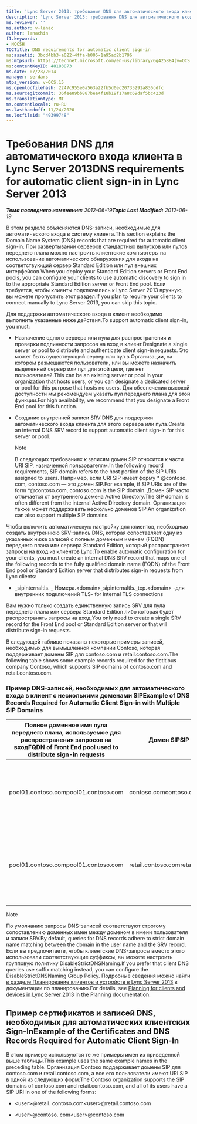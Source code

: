 ```yaml
---
title: 'Lync Server 2013: требования DNS для автоматического входа клиента'
description: 'Lync Server 2013: требования DNS для автоматического входа клиента.'
ms.reviewer: ''
ms.author: v-lanac
author: lanachin
f1.keywords:
- NOCSH
TOCTitle: DNS requirements for automatic client sign-in
ms:assetid: 3bcd4bb3-a022-4ffa-b005-1a95ad2b1796
ms:mtpsurl: https://technet.microsoft.com/en-us/library/Gg425884(v=OCS.15)
ms:contentKeyID: 48183873
ms.date: 07/23/2014
manager: serdars
mtps_version: v=OCS.15
ms.openlocfilehash: 2247c955e0a563a22fb5d0ec20735291a836cdfc
ms.sourcegitcommit: 36fee89bb887bea4f18b19f17a8c69daf5bc423d
ms.translationtype: MT
ms.contentlocale: ru-RU
ms.lasthandoff: 11/24/2020
ms.locfileid: "49399748"
---
```

# <a name="dns-requirements-for-automatic-client-sign-in-in-lync-server-2013"></a><span data-ttu-id="c807d-103">Требования DNS для автоматического входа клиента в Lync Server 2013</span><span class="sxs-lookup"><span data-stu-id="c807d-103">DNS requirements for automatic client sign-in in Lync Server 2013</span></span>

<div data-xmlns="http://www.w3.org/1999/xhtml">

<div class="topic" data-xmlns="http://www.w3.org/1999/xhtml" data-msxsl="urn:schemas-microsoft-com:xslt" data-cs="https://msdn.microsoft.com/">

<div data-asp="https://msdn2.microsoft.com/asp">



</div>

<div id="mainSection">

<div id="mainBody"><span data-ttu-id="c807d-104">

<span> </span></span><span class="sxs-lookup"><span data-stu-id="c807d-104">

<span> </span></span></span>

<span data-ttu-id="c807d-105">_**Тема последнего изменения:** 2012-06-19_</span><span class="sxs-lookup"><span data-stu-id="c807d-105">_**Topic Last Modified:** 2012-06-19_</span></span>

<span data-ttu-id="c807d-106">В этом разделе объясняются DNS-записи, необходимые для автоматического входа в систему клиента.</span><span class="sxs-lookup"><span data-stu-id="c807d-106">This section explains the Domain Name System (DNS) records that are required for automatic client sign-in.</span></span> <span data-ttu-id="c807d-107">При развертывании серверов стандартных выпусков или пулов переднего плана можно настроить клиентские компьютеры на использование автоматического обнаружения для входа на соответствующий сервер Standard Edition или пул внешних интерфейсов.</span><span class="sxs-lookup"><span data-stu-id="c807d-107">When you deploy your Standard Edition servers or Front End pools, you can configure your clients to use automatic discovery to sign in to the appropriate Standard Edition server or Front End pool.</span></span> <span data-ttu-id="c807d-108">Если требуется, чтобы клиенты подключались к Lync Server 2013 вручную, вы можете пропустить этот раздел.</span><span class="sxs-lookup"><span data-stu-id="c807d-108">If you plan to require your clients to connect manually to Lync Server 2013, you can skip this topic.</span></span>

<span data-ttu-id="c807d-109">Для поддержки автоматического входа в клиент необходимо выполнить указанные ниже действия.</span><span class="sxs-lookup"><span data-stu-id="c807d-109">To support automatic client sign-in, you must:</span></span>

  - <span data-ttu-id="c807d-110">Назначение одного сервера или пула для распространения и проверки подлинности запросов на вход в клиент.</span><span class="sxs-lookup"><span data-stu-id="c807d-110">Designate a single server or pool to distribute and authenticate client sign-in requests.</span></span> <span data-ttu-id="c807d-111">Это может быть существующий сервер или пул в Организации, на котором размещаются пользователи, или вы можете назначить выделенный сервер или пул для этой цели, где нет пользователей.</span><span class="sxs-lookup"><span data-stu-id="c807d-111">This can be an existing server or pool in your organization that hosts users, or you can designate a dedicated server or pool for this purpose that hosts no users.</span></span> <span data-ttu-id="c807d-112">Для обеспечения высокой доступности мы рекомендуем указать пул переднего плана для этой функции.</span><span class="sxs-lookup"><span data-stu-id="c807d-112">For high availability, we recommend that you designate a Front End pool for this function.</span></span>

  - <span data-ttu-id="c807d-113">Создание внутренней записи SRV DNS для поддержки автоматического входа клиента для этого сервера или пула.</span><span class="sxs-lookup"><span data-stu-id="c807d-113">Create an internal DNS SRV record to support automatic client sign-in for this server or pool.</span></span>
    
    <div>
    

    > [!NOTE]  
    > <span data-ttu-id="c807d-114">В следующих требованиях к записям домен SIP относится к части URI SIP, назначенной пользователям.</span><span class="sxs-lookup"><span data-stu-id="c807d-114">In the following record requirements, SIP domain refers to the host portion of the SIP URIs assigned to users.</span></span> <span data-ttu-id="c807d-115">Например, если URI SIP имеет форму \* @contoso. com, contoso.com — это домен SIP.</span><span class="sxs-lookup"><span data-stu-id="c807d-115">For example, if SIP URIs are of the form \*@contoso.com, contoso.com is the SIP domain.</span></span> <span data-ttu-id="c807d-116">Домен SIP часто отличается от внутреннего домена Active Directory.</span><span class="sxs-lookup"><span data-stu-id="c807d-116">The SIP domain is often different from the internal Active Directory domain.</span></span> <span data-ttu-id="c807d-117">Организация также может поддерживать несколько доменов SIP.</span><span class="sxs-lookup"><span data-stu-id="c807d-117">An organization can also support multiple SIP domains.</span></span>

    
    </div>

<span data-ttu-id="c807d-118">Чтобы включить автоматическую настройку для клиентов, необходимо создать внутреннюю SRV-запись DNS, которая сопоставляет одну из указанных ниже записей с полным доменным именем (FQDN) переднего плана или сервера Standard Edition, который распространяет запросы на вход из клиентов Lync:</span><span class="sxs-lookup"><span data-stu-id="c807d-118">To enable automatic configuration for your clients, you must create an internal DNS SRV record that maps one of the following records to the fully qualified domain name (FQDN) of the Front End pool or Standard Edition server that distributes sign-in requests from Lync clients:</span></span>

  - <span data-ttu-id="c807d-119">\_sipinternaltls. \_ Номера.\<domain\></span><span class="sxs-lookup"><span data-stu-id="c807d-119">\_sipinternaltls.\_tcp.\<domain\></span></span> <span data-ttu-id="c807d-120">-для внутренних подключений TLS</span><span class="sxs-lookup"><span data-stu-id="c807d-120">- for internal TLS connections</span></span>

<span data-ttu-id="c807d-121">Вам нужно только создать единственную запись SRV для пула переднего плана или сервера Standard Edition либо которая будет распространять запросы на вход.</span><span class="sxs-lookup"><span data-stu-id="c807d-121">You only need to create a single SRV record for the Front End pool or Standard Edition server or that will distribute sign-in requests.</span></span>

<span data-ttu-id="c807d-122">В следующей таблице показаны некоторые примеры записей, необходимых для вымышленной компании Contoso, которая поддерживает домены SIP для contoso.com и retail.contoso.com.</span><span class="sxs-lookup"><span data-stu-id="c807d-122">The following table shows some example records required for the fictitious company Contoso, which supports SIP domains of contoso.com and retail.contoso.com.</span></span>

### <a name="example-of-dns-records-required-for-automatic-client-sign-in-with-multiple-sip-domains"></a><span data-ttu-id="c807d-123">Пример DNS-записей, необходимых для автоматического входа в клиент с несколькими доменами SIP</span><span class="sxs-lookup"><span data-stu-id="c807d-123">Example of DNS Records Required for Automatic Client Sign-in with Multiple SIP Domains</span></span>

<table>
<colgroup>
<col style="width: 33%" />
<col style="width: 33%" />
<col style="width: 33%" />
</colgroup>
<thead>
<tr class="header">
<th><span data-ttu-id="c807d-124">Полное доменное имя пула переднего плана, используемое для распространения запросов на вход</span><span class="sxs-lookup"><span data-stu-id="c807d-124">FQDN of Front End pool used to distribute sign-in requests</span></span></th>
<th><span data-ttu-id="c807d-125">Домен SIP</span><span class="sxs-lookup"><span data-stu-id="c807d-125">SIP domain</span></span></th>
<th><span data-ttu-id="c807d-126">SRV-запись DNS</span><span class="sxs-lookup"><span data-stu-id="c807d-126">DNS SRV record</span></span></th>
</tr>
</thead>
<tbody>
<tr class="odd">
<td><p><span data-ttu-id="c807d-127">pool01.contoso.com</span><span class="sxs-lookup"><span data-stu-id="c807d-127">pool01.contoso.com</span></span></p></td>
<td><p><span data-ttu-id="c807d-128">contoso.com</span><span class="sxs-lookup"><span data-stu-id="c807d-128">contoso.com</span></span></p></td>
<td><p><span data-ttu-id="c807d-129">SRV-запись для домена _sipinternaltls. _tcp. contoso. com по порту 5061, сопоставленная с pool01.contoso.com</span><span class="sxs-lookup"><span data-stu-id="c807d-129">An SRV record for _sipinternaltls._tcp.contoso.com domain over port 5061 that maps to pool01.contoso.com</span></span></p></td>
</tr>
<tr class="even">
<td><p><span data-ttu-id="c807d-130">pool01.contoso.com</span><span class="sxs-lookup"><span data-stu-id="c807d-130">pool01.contoso.com</span></span></p></td>
<td><p><span data-ttu-id="c807d-131">retail.contoso.com</span><span class="sxs-lookup"><span data-stu-id="c807d-131">retail.contoso.com</span></span></p></td>
<td><p><span data-ttu-id="c807d-132">SRV-запись для домена _sipinternaltls. _tcp. Retail. contoso. com по порту 5061, сопоставленная с pool01.contoso.com</span><span class="sxs-lookup"><span data-stu-id="c807d-132">An SRV record for _sipinternaltls._tcp.retail.contoso.com domain over port 5061 that maps to pool01.contoso.com</span></span></p></td>
</tr>
</tbody>
</table>


<div>


> [!NOTE]  
> <span data-ttu-id="c807d-133">По умолчанию запросы DNS-записей соответствуют строгому сопоставлению доменных имен между доменом в имени пользователя и записи SRV.</span><span class="sxs-lookup"><span data-stu-id="c807d-133">By default, queries for DNS records adhere to strict domain name matching between the domain in the user name and the SRV record.</span></span> <span data-ttu-id="c807d-134">Если вы предпочитаете, чтобы клиентские DNS-запросы вместо этого использовали соответствующие суффиксы, вы можете настроить групповую политику DisableStrictDNSNaming.</span><span class="sxs-lookup"><span data-stu-id="c807d-134">If you prefer that client DNS queries use suffix matching instead, you can configure the DisableStrictDNSNaming Group Policy.</span></span> <span data-ttu-id="c807d-135">Подробные сведения можно найти <A href="lync-server-2013-planning-for-clients-and-devices.md">в разделе Планирование клиентов и устройств в Lync Server 2013</A> в документации по планированию.</span><span class="sxs-lookup"><span data-stu-id="c807d-135">For details, see <A href="lync-server-2013-planning-for-clients-and-devices.md">Planning for clients and devices in Lync Server 2013</A> in the Planning documentation.</span></span>



</div>

<div>

## <a name="example-of-the-certificates-and-dns-records-required-for-automatic-client-sign-in"></a><span data-ttu-id="c807d-136">Пример сертификатов и записей DNS, необходимых для автоматических клиентских Sign-In</span><span class="sxs-lookup"><span data-stu-id="c807d-136">Example of the Certificates and DNS Records Required for Automatic Client Sign-In</span></span>

<span data-ttu-id="c807d-137">В этом примере используются те же примеры имен из приведенной выше таблицы.</span><span class="sxs-lookup"><span data-stu-id="c807d-137">This example uses the same example names in the preceding table.</span></span> <span data-ttu-id="c807d-138">Организация Contoso поддерживает домены SIP для contoso.com и retail.contoso.com, а все его пользователи имеют URI SIP в одной из следующих форм:</span><span class="sxs-lookup"><span data-stu-id="c807d-138">The Contoso organization supports the SIP domains of contoso.com and retail.contoso.com, and all of its users have a SIP URI in one of the following forms:</span></span>

  - <span data-ttu-id="c807d-139">\<user\>@retail. contoso.com</span><span class="sxs-lookup"><span data-stu-id="c807d-139">\<user\>@retail.contoso.com</span></span>

  - <span data-ttu-id="c807d-140">\<user\>@contoso. com</span><span class="sxs-lookup"><span data-stu-id="c807d-140">\<user\>@contoso.com</span></span>

<span data-ttu-id="c807d-141"></div>

</div>

<span> </span>

</div>

</div>

</span><span class="sxs-lookup"><span data-stu-id="c807d-141"></div>

</div>

<span> </span>

</div>

</div>

</span></span></div>

